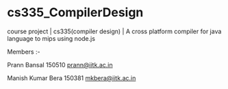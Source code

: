 # cs335_CompilerDesign
course project | cs335(compiler design) | A cross platform compiler for java language to mips using node.js  

Members :-  

Prann Bansal  150510  prann@iitk.ac.in  

Manish Kumar Bera 150381  mkbera@iitk.ac.in  

